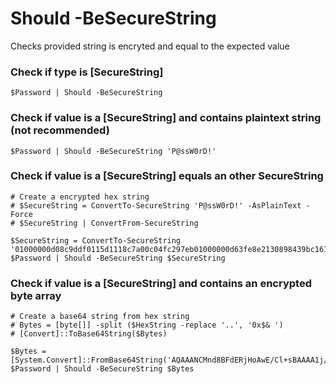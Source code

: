 # Should -BeSecureString

Checks provided string is encryted and equal to the expected value

### Check if type is [SecureString]

    $Password | Should -BeSecureString

### Check if value is a [SecureString] and contains plaintext string (not recommended)

    $Password | Should -BeSecureString 'P@ssW0rD!'

### Check if value is a [SecureString] equals an other SecureString

    # Create a encrypted hex string
    # $SecureString = ConvertTo-SecureString 'P@ssW0rD!' -AsPlainText -Force
    # $SecureString | ConvertFrom-SecureString

    $SecureString = ConvertTo-SecureString '01000000d08c9ddf0115d1118c7a00c04fc297eb01000000d63fe8e2130898439bc1614dcea3f2c70000000002000000000010660000000100002000000088771547cc1125987fff88a0b77ba5596a4133ad9b3c862d51a69d1762126ce2000000000e800000000200002000000012557d0d0a101fcfd27050e459ed19e9b21224578ee35c162eed57b75f8bde96200000005c1b01787b3b7a931c84314c5a81a5973b8341da4e715247a58970ef4b327cab400000003c1ea6534eb066590b9082a8eb16cd6b08fc9898bb0108065cdb822888edcd936925cdb96f8c3c539a1e0003fe0d40c6ff3a3765d328a8dc819c9681559b4db9'
    $Password | Should -BeSecureString $SecureString

### Check if value is a [SecureString] and contains an encrypted byte array

    # Create a base64 string from hex string
    # Bytes = [byte[]] -split ($HexString -replace '..', '0x$& ')   
    # [Convert]::ToBase64String($Bytes)

    $Bytes = [System.Convert]::FromBase64String('AQAAANCMnd8BFdERjHoAwE/Cl+sBAAAA1j/o4hMImEObwWFNzqPyxwAAAAACAAAAAAAQZgAAAAEAACAAAACIdxVHzBElmH//iKC3e6VZakEzrZs8hi1Rpp0XYhJs4gAAAAAOgAAAAAIAACAAAAASVX0NChAfz9JwUORZ7RnpshIkV47jXBYu7Ve3X4veliAAAABcGwF4ezt6kxyEMUxagaWXO4NB2k5xUkeliXDvSzJ8q0AAAAA8HqZTTrBmWQuQgqjrFs1rCPyYmLsBCAZc24IoiO3Nk2klzblvjDxTmh4AA/4NQMb/Ojdl0yio3IGcloFVm025')
    $Password | Should -BeSecureString $Bytes
